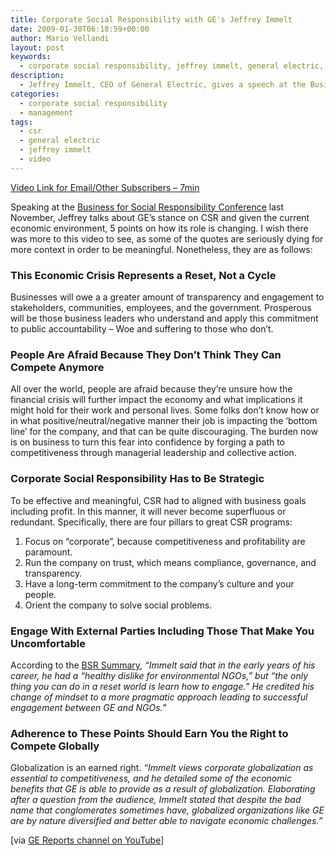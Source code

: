 ```yaml
---
title: Corporate Social Responsibility with GE's Jeffrey Immelt
date: 2009-01-30T06:18:59+00:00
author: Mario Vellandi
layout: post
keywords:
  - corporate social responsibility, jeffrey immelt, general electric, speech, social responsibility, business, video
description:
  - Jeffrey Immelt, CEO of General Electric, gives a speech at the Business for Social Responsibility Conference in Nov 08. Includes video and points on csr
categories:
  - corporate social responsibility
  - management
tags:
  - csr
  - general electric
  - jeffrey immelt
  - video
---
```

[Video Link for Email/Other Subscribers &#8211; 7min](http://www.youtube.com/watch?v=dR66ZdQt0aM)

Speaking at the <a rel="nofollow" href="http://www.bsr.org/bsrconferences/2008/session-summaries.cfm">Business for Social Responsibility Conference</a> last November, Jeffrey talks about GE&#8217;s stance on CSR and given the current economic environment, 5 points on how its role is changing. I wish there was more to this video to see, as some of the quotes are seriously dying for more context in order to be meaningful. Nonetheless, they are as follows:

### This Economic Crisis Represents a Reset, Not a Cycle

Businesses will owe a a greater amount of transparency and engagement to stakeholders, communities, employees, and the government. Prosperous will be those business leaders who understand and apply this commitment to public accountability &#8211; Woe and suffering to those who don&#8217;t.

### People Are Afraid Because They Don’t Think They Can Compete Anymore

All over the world, people are afraid because they&#8217;re unsure how the financial crisis will further impact the economy and what implications it might hold for their work and personal lives. Some folks don&#8217;t know how or in what positive/neutral/negative manner their job is impacting the &#8216;bottom line&#8217; for the company, and that can be quite discouraging. The burden now is on business to turn this fear into confidence by forging a path to competitiveness through managerial leadership and collective action.

### Corporate Social Responsibility Has to Be Strategic

To be effective and meaningful, CSR had to aligned with business goals including profit. In this manner, it will never become superfluous or redundant. Specifically, there are four pillars to great CSR programs:

  1. Focus on “corporate&#8221;, because competitiveness and profitability are paramount.
  2. Run the company on trust, which means compliance, governance, and transparency.
  3. Have a long-term commitment to the company&#8217;s culture and your people.
  4. Orient the company to solve social problems.

### Engage With External Parties Including Those That Make You Uncomfortable

According to the <a rel="nofollow" href="http://www.bsr.org/ClientFiles/BAS/Conference2008/Materials/BSR_Conf2008_GE_Plenary.pdf">BSR Summary</a>, _&#8220;Immelt said that in the early years of his career, he had a “healthy dislike for environmental NGOs,” but “the only thing you can do in a reset world is learn how to engage.” He credited his change of mindset to a more pragmatic approach leading to successful engagement between GE and NGOs.&#8221;_

### Adherence to These Points Should Earn You the Right to Compete Globally

Globalization is an earned right. _&#8220;Immelt views corporate globalization as essential to competitiveness, and he detailed some of the economic benefits that GE is able to provide as a result of globalization. Elaborating after a question from the audience, Immelt stated that despite the bad name that conglomerates sometimes have, globalized organizations like GE are by nature diversified and better able to navigate economic challenges.&#8221;_

[via <a rel="nofollow" href="http://www.youtube.com/user/GEreports">GE Reports channel on YouTube</a>]
